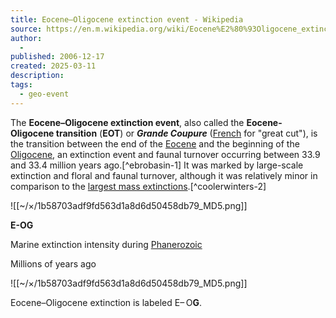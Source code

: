 ```yaml
---
title: Eocene–Oligocene extinction event - Wikipedia
source: https://en.m.wikipedia.org/wiki/Eocene%E2%80%93Oligocene_extinction_event
author:
  - 
published: 2006-12-17
created: 2025-03-11
description: 
tags:
  - geo-event
---
```

The **Eocene–Oligocene extinction event**, also called the **Eocene-Oligocene transition** (**EOT**) or ***Grande Coupure*** ([French](https://en.m.wikipedia.org/wiki/French_language "French language") for "great cut"), is the transition between the end of the [Eocene](https://en.m.wikipedia.org/wiki/Eocene "Eocene") and the beginning of the [Oligocene](https://en.m.wikipedia.org/wiki/Oligocene "Oligocene"), an extinction event and faunal turnover occurring between 33.9 and 33.4 million years ago.[^ebrobasin-1] It was marked by large-scale extinction and floral and faunal turnover, although it was relatively minor in comparison to the [largest mass extinctions](https://en.m.wikipedia.org/wiki/Extinction_event "Extinction event").[^coolerwinters-2]

![[~/×/1b58703adf9fd563d1a8d6d50458db79_MD5.png]]

**E-OG**

Marine extinction intensity during [Phanerozoic](https://en.m.wikipedia.org/wiki/Phanerozoic "Phanerozoic")

Millions of years ago

![[~/×/1b58703adf9fd563d1a8d6d50458db79_MD5.png]]

Eocene–Oligocene extinction is labeled E– O**G**.